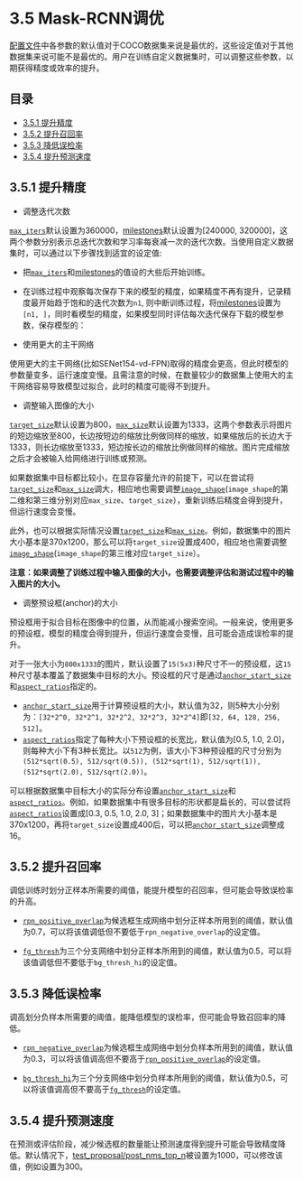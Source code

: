 # 3.5 Mask-RCNN调优

[配置文件](../../configs)中各参数的默认值对于COCO数据集来说是最优的，这些设定值对于其他数据集来说可能不是最优的。用户在训练自定义数据集时，可以调整这些参数，以期获得精度或效率的提升。

## 目录
* [3.5.1 提升精度](#351-提升精度)
* [3.5.2 提升召回率](#352-提升召回率)
* [3.5.3 降低误检率](#353-降低误检率)
* [3.5.4 提升预测速度](#354-提升预测速度)

## 3.5.1 提升精度

* 调整迭代次数

[`max_iters`](https://github.com/FlyingQianMM/PaddleSolution/blob/22486cf0cacd349994ffbd9916338037826d8188/configs/mask_rcnn_r50_vd_fpn.yml#L6)默认设置为360000，[milestones](https://github.com/FlyingQianMM/PaddleSolution/blob/22486cf0cacd349994ffbd9916338037826d8188/configs/mask_rcnn_r50_vd_fpn.yml#L102)默认设置为[240000, 320000]，这两个参数分别表示总迭代次数和学习率每衰减一次的迭代次数。当使用自定义数据集时，可以通过以下步骤找到适宜的设定值:
  * 把[`max_iters`](https://github.com/FlyingQianMM/PaddleSolution/blob/22486cf0cacd349994ffbd9916338037826d8188/configs/mask_rcnn_r50_vd_fpn.yml#L6)和[milestones](https://github.com/FlyingQianMM/PaddleSolution/blob/22486cf0cacd349994ffbd9916338037826d8188/configs/mask_rcnn_r50_vd_fpn.yml#L102)的值设的大些后开始训练。
  - 在训练过程中观察每次保存下来的模型的精度，如果精度不再有提升，记录精度最开始趋于饱和的迭代次数为`n1`, 则中断训练过程，将[milestones](https://github.com/FlyingQianMM/PaddleSolution/blob/22486cf0cacd349994ffbd9916338037826d8188/configs/mask_rcnn_r50_vd_fpn.yml#L102)设置为`[n1, ]`，同时看模型的精度，如果模型同时评估每次迭代保存下载的模型参数，保存模型的：



* 使用更大的主干网络

使用更大的主干网络(比如SENet154-vd-FPN)取得的精度会更高，但此时模型的参数量变多，运行速度变慢。且需注意的时候，在数量较少的数据集上使用大的主干网络容易导致模型过拟合，此时的精度可能得不到提升。

* 调整输入图像的大小

[`target_size`](https://github.com/FlyingQianMM/PaddleSolution/blob/22486cf0cacd349994ffbd9916338037826d8188/configs/mask_rcnn_r50_vd_fpn.yml#L135)默认设置为800，[`max_size`](https://github.com/FlyingQianMM/PaddleSolution/blob/22486cf0cacd349994ffbd9916338037826d8188/configs/mask_rcnn_r50_vd_fpn.yml#L136)默认设置为1333，这两个参数表示将图片的短边缩放至800，长边按短边的缩放比例做同样的缩放，如果缩放后的长边大于1333，则长边缩放至1333，短边按长边的缩放比例做同样的缩放。图片完成缩放之后才会被输入给网络进行训练或预测。

如果数据集中目标都比较小，在显存容量允许的前提下，可以在尝试将[`target_size`](https://github.com/FlyingQianMM/PaddleSolution/blob/22486cf0cacd349994ffbd9916338037826d8188/configs/mask_rcnn_r50_vd_fpn.yml#L135)和[`max_size`](https://github.com/FlyingQianMM/PaddleSolution/blob/22486cf0cacd349994ffbd9916338037826d8188/configs/mask_rcnn_r50_vd_fpn.yml#L136)调大，相应地也需要调整[`image_shape`](https://github.com/FlyingQianMM/PaddleSolution/blob/22486cf0cacd349994ffbd9916338037826d8188/configs/mask_rcnn_r50_vd_fpn.yml#L118)(`image_shape`的第二维和第三维分别对应`max_size`、`target_size`），重新训练后精度会得到提升，但运行速度会变慢。

此外，也可以根据实际情况设置[`target_size`](https://github.com/FlyingQianMM/PaddleSolution/blob/22486cf0cacd349994ffbd9916338037826d8188/configs/mask_rcnn_r50_vd_fpn.yml#L135)和[`max_size`](https://github.com/FlyingQianMM/PaddleSolution/blob/22486cf0cacd349994ffbd9916338037826d8188/configs/mask_rcnn_r50_vd_fpn.yml#L136)。例如，数据集中的图片大小基本是370x1200，那么可以将`target_size`设置成400，相应地也需要调整[`image_shape`](https://github.com/FlyingQianMM/PaddleSolution/blob/22486cf0cacd349994ffbd9916338037826d8188/configs/mask_rcnn_r50_vd_fpn.yml#L118)(`image_shape`的第三维对应`target_size`）。

**注意：如果调整了训练过程中输入图像的大小，也需要调整评估和测试过程中的输入图片的大小。**

* 调整预设框(anchor)的大小

预设框用于拟合目标在图像中的位置，从而能减小搜索空间。一般来说，使用更多的预设框，模型的精度会得到提升，但运行速度会变慢，且可能会造成误检率的提升。

对于一张大小为`800x1333`的图片，默认设置了`15(5x3)`种尺寸不一的预设框，这`15`种尺寸基本覆盖了数据集中目标的大小。预设框的尺寸是通过[`anchor_start_size`](https://github.com/FlyingQianMM/PaddleSolution/blob/22486cf0cacd349994ffbd9916338037826d8188/configs/mask_rcnn_r50_vd_fpn.yml#L40)和[`aspect_ratios`](https://github.com/FlyingQianMM/PaddleSolution/blob/22486cf0cacd349994ffbd9916338037826d8188/configs/mask_rcnn_r50_vd_fpn.yml#L38)指定的。
   * [`anchor_start_size`](https://github.com/FlyingQianMM/PaddleSolution/blob/22486cf0cacd349994ffbd9916338037826d8188/configs/mask_rcnn_r50_vd_fpn.yml#L40)用于计算预设框的大小，默认值为32，则5种大小分别为：`[32*2^0, 32*2^1, 32*2^2, 32*2^3, 32*2^4]`即`[32, 64, 128, 256, 512]`。
   * [`aspect_ratios`](https://github.com/FlyingQianMM/PaddleSolution/blob/22486cf0cacd349994ffbd9916338037826d8188/configs/mask_rcnn_r50_vd_fpn.yml#L38)指定了每种大小下预设框的长宽比，默认值为[0.5, 1.0, 2.0]，则每种大小下有3种长宽比。以`512`为例，该大小下3种预设框的尺寸分别为`(512*sqrt(0.5), 512/sqrt(0.5)), (512*sqrt(1), 512/sqrt(1)), (512*sqrt(2.0), 512/sqrt(2.0))`。

可以根据数据集中目标大小的实际分布设置[`anchor_start_size`](https://github.com/FlyingQianMM/PaddleSolution/blob/22486cf0cacd349994ffbd9916338037826d8188/configs/mask_rcnn_r50_vd_fpn.yml#L40)和[`aspect_ratios`](https://github.com/FlyingQianMM/PaddleSolution/blob/22486cf0cacd349994ffbd9916338037826d8188/configs/mask_rcnn_r50_vd_fpn.yml#L38)。例如，如果数据集中有很多目标的形状都是扁长的，可以尝试将[`aspect_ratios`](https://github.com/FlyingQianMM/PaddleSolution/blob/22486cf0cacd349994ffbd9916338037826d8188/configs/mask_rcnn_r50_vd_fpn.yml#L38)设置成[0.3, 0.5, 1.0, 2.0, 3]；如果数据集中的图片大小基本是370x1200，再将`target_size`设置成400后，可以把[`anchor_start_size`](https://github.com/FlyingQianMM/PaddleSolution/blob/22486cf0cacd349994ffbd9916338037826d8188/configs/mask_rcnn_r50_vd_fpn.yml#L40)调整成16。

## 3.5.2 提升召回率

调低训练时划分正样本所需要的阈值，能提升模型的召回率，但可能会导致误检率的升高。

* [`rpn_positive_overlap`](https://github.com/FlyingQianMM/PaddleSolution/blob/22486cf0cacd349994ffbd9916338037826d8188/configs/mask_rcnn_r50_vd_fpn.yml#L48)为候选框生成网络中划分正样本所用到的阈值，默认值为0.7，可以将该值调低但不要低于`rpn_negative_overlap`的设定值。

* [`fg_thresh`](https://github.com/FlyingQianMM/PaddleSolution/blob/22486cf0cacd349994ffbd9916338037826d8188/configs/mask_rcnn_r50_vd_fpn.yml#L82)为三个分支网络中划分正样本所用到的阈值，默认值为0.5，可以将该值调低但不要低于`bg_thresh_hi`的设定值。

## 3.5.3 降低误检率

调高划分负样本所需要的阈值，能降低模型的误检率，但可能会导致召回率的降低。

* [`rpn_negative_overlap`](https://github.com/FlyingQianMM/PaddleSolution/blob/22486cf0cacd349994ffbd9916338037826d8188/configs/mask_rcnn_r50_vd_fpn.yml#L47)为候选框生成网络中划分负样本所用到的阈值，默认值为0.3，可以将该值调高但不要高于[`rpn_positive_overlap`](https://github.com/FlyingQianMM/PaddleSolution/blob/22486cf0cacd349994ffbd9916338037826d8188/configs/mask_rcnn_r50_vd_fpn.yml#L48)的设定值。

* [`bg_thresh_hi`](https://github.com/FlyingQianMM/PaddleSolution/blob/22486cf0cacd349994ffbd9916338037826d8188/configs/mask_rcnn_r50_vd_fpn.yml#L79)为三个分支网络中划分负样本所用到的阈值，默认值为0.5，可以将该值调高但不要高于[`fg_thresh`](https://github.com/FlyingQianMM/PaddleSolution/blob/22486cf0cacd349994ffbd9916338037826d8188/configs/mask_rcnn_r50_vd_fpn.yml#L82)的设定值。


## 3.5.4 提升预测速度

在预测或评估阶段，减少候选框的数量能让预测速度得到提升可能会导致精度降低。默认情况下，[test_proposal/post_nms_top_n](https://github.com/FlyingQianMM/PaddleSolution/blob/22486cf0cacd349994ffbd9916338037826d8188/configs/mask_rcnn_r50_vd_fpn.yml#L59)被设置为1000，可以修改该值，例如设置为300。
